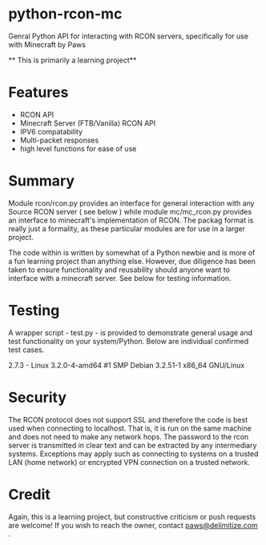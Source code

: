 python-rcon-mc
==============

Genral Python API for interacting with RCON servers, specifically for use with Minecraft
  by Paws

** This is primarily a learning project**


Features
=====
  - RCON API
  - Minecraft Server (FTB/Vanilla) RCON API
  - IPV6 compatability
  - Multi-packet responses
  - high level functions for ease of use



Summary
=======
Module rcon/rcon.py provides an interface for general interaction with any Source RCON server ( see below )  while module mc/mc_rcon.py provides an interface to minecraft's implementation of RCON.  The packag format is really just a formality, as these particular modules are for use in a larger project.

The code within is written by somewhat of a Python newbie and is more of a fun learning project than anything else. However, due diligence has been taken to ensure functionality and reusability should anyone want to interface with a minecraft server.  See below for testing information. 

Testing
========
A wrapper script - test.py - is provided to demonstrate general usage and test functionality on your system/Python.  Below are individual confirmed test cases.

  2.7.3 - Linux 3.2.0-4-amd64 #1 SMP Debian 3.2.51-1 x86_64 GNU/Linux

**Security**
============
The RCON protocol does not support SSL and therefore the code is best used when connecting to localhost.  That is, it is run on the same machine and does not need to make any network hops.  The password to the rcon server is transmitted in clear text and can be extracted by any intermediary systems. Exceptions may apply such as connecting to systems on a trusted LAN (home network) or encrypted VPN connection on a trusted network.


Credit
======
Again, this is a learning project, but constructive criticism or push requests are welcome!  If you wish to reach the owner, contact paws@delimitize.com .
